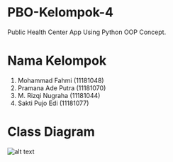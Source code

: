 # PBO-Kelompok-4
Public Health Center App Using Python OOP Concept.
# Nama Kelompok
1. Mohammad Fahmi    (11181048)
2. Pramana Ade Putra (11181070)
3. M. Rizqi Nugraha  (11181044)
4. Sakti Pujo Edi    (11181077)
# Class Diagram
![alt text](https://github.com/MohFahmi27/PBO-Kelompok-4/blob/master/ClassDiagram/classDiagram2.jpg)
